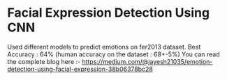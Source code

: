 # Facial Expression Detection Using CNN

Used different models to predict emotions on fer2013 dataset. Best Accuracy : 64% (human accuracy on the dataset : 68+-5%)
You can read the complete blog here :- https://medium.com/@jayesh21035/emotion-detection-using-facial-expression-38b06378bc28 
